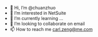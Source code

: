 - 👋 Hi, I’m @chuanzhuo
- 👀 I’m interested in NetSuite
- 🌱 I’m currently learning ...
- 💞️ I’m looking to collaborate on email
- 📫 How to reach me carl.zeng@me.com 

<!---
chuanzhuo/chuanzhuo is a ✨ special ✨ repository because its `README.md` (this file) appears on your GitHub profile.
You can click the Preview link to take a look at your changes.
--->
